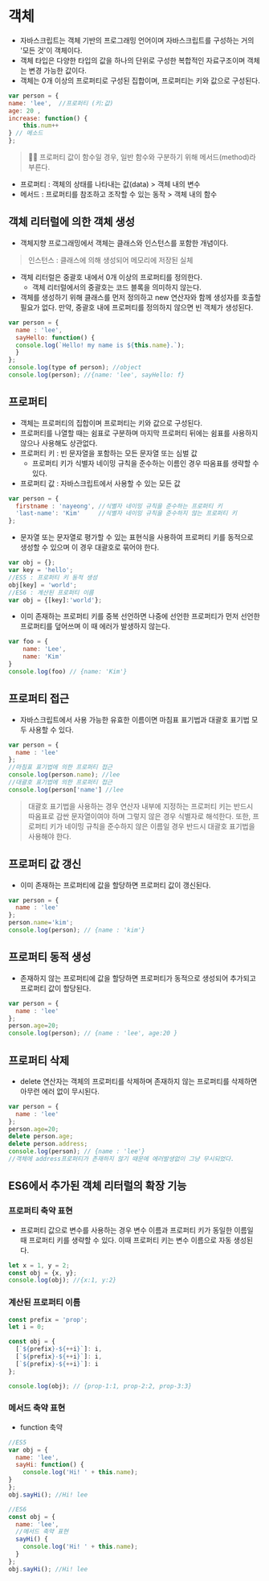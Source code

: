 # 객체
- 자바스크립트는 객체 기반의 프로그래밍 언어이며 자바스크립트를 구성하는 거의 '모든 것'이 객체이다.
- 객체 타입은 다양한 타입의 값을 하나의 단위로 구성한 복합적인 자료구조이며 객체는 변경 가능한 값이다.
- 객체는 0개 이상의 프로퍼티로 구성된 집합이며, 프로퍼티는 키와 값으로 구성된다.
```js
var person = {
name: 'lee',  //프로퍼티 (키:값)
age: 20 ,     
increase: function() {
    this.num++
} // 메소드
};
```
> ☝🏻 프로퍼티 값이 함수일 경우, 일반 함수와 구분하기 위해 메서드(method)라 부른다.
- 프로퍼티 : 객체의 상태를 나타내는 값(data) > 객체 내의 변수
- 메서드 : 프로퍼티를 참조하고 조작할 수 있는 동작 > 객체 내의 함수

## 객체 리터럴에 의한 객체 생성
- 객체지향 프로그래밍에서 객체는 클래스와 인스턴스를 포함한 개념이다.
> 인스턴스 : 클래스에 의해 생성되어 메모리에 저장된 실체

- 객체 리터럴은 중괄호 내에서 0개 이상의 프로퍼티를 정의한다.
  - 객체 리터럴에서의 중괄호는 코드 블록을 의미하지 않는다.
- 객체를 생성하기 위해 클래스를 먼저 정의하고 new 연산자와 함께 생성자를 호출할 필요가 없다.
만약, 중괄호 내에 프로퍼티를 정의하지 않으면 빈 객체가 생성된다.
```js
var person = {
  name : 'lee',
  sayHello: function() {
  console.log(`Hello! my name is ${this.name}.`);
  }
};
console.log(type of person); //object
console.log(person); //{name: 'lee', sayHello: f}
```

## 프로퍼티
- 객체는 프로퍼티의 집합이며 프로퍼티는 키와 값으로 구성된다.
- 프로퍼티를 나열할 때는 쉼표로 구분하며 마지막 프로퍼티 뒤에는 쉼표를 사용하지 않으나 사용해도 상관없다.
- 프로퍼티 키 : 빈 문자열을 포함하는 모든 문자열 또는 심벌 값
  - 프로퍼티 키가 식별자 네이밍 규칙을 준수하는 이름인 경우 따옴표를 생략할 수 있다.
- 프로퍼티 값 : 자바스크립트에서 사용할 수 있는 모든 값
```js
var person = {
  firstname : 'nayeong', //식별자 네이밍 규칙을 준수하는 프로퍼티 키
  'last-name': 'Kim'     //식별자 네이밍 규칙을 준수하지 않는 프로퍼티 키
};
```

- 문자열 또는 문자열로 평가할 수 있는 표현식을 사용하여 프로퍼티 키를 동적으로 생성할 수 있으며 이 경우 대괄호로 묶어야 한다.
```js
var obj = {};
var key = 'hello';
//ES5 : 프로퍼티 키 동적 생성
obj[key] = 'world';
//ES6 : 계산된 프로퍼티 이름
var obj = {[key]:'world'};
```
- 이미 존재하는 프로퍼티 키를 중복 선언하면 나중에 선언한 프로퍼티가 먼저 선언한 프로퍼티를 덮어쓰며 이 때 에러가 발생하지 않는다.
```js
var foo = {
    name: 'Lee',
    name: 'Kim'
}
console.log(foo) // {name: 'Kim'}
```
## 프로퍼티 접근
- 자바스크립트에서 사용 가능한 유효한 이름이면 마침표 표기법과 대괄호 표기법 모두 사용할 수 있다.
```js
var person = {
  name : 'lee'
};
//마침표 표기법에 의한 프로퍼티 접근
console.log(person.name); //lee
//대괄호 표기법에 의한 프로퍼티 접근
console.log(person['name'] //lee
```
> 대괄호 표기법을 사용하는 경우 연산자 내부에 지정하는 프로퍼티 키는 반드시 따옴표로 감싼 문자열이여야 하며 그렇지 않은 경우 식별자로 해석한다.
또한, 프로퍼티 키가 네이밍 규칙을 준수하지 않은 이름일 경우 반드시 대괄호 표기법을 사용해야 한다.

## 프로퍼티 값 갱신
- 이미 존재하는 프로퍼티에 값을 할당하면 프로퍼티 값이 갱신된다.
```js
var person = {
  name : 'lee'
};
person.name='kim';
console.log(person); // {name : 'kim'}
```
## 프로퍼티 동적 생성
- 존재하지 않는 프로퍼티에 값을 할당하면 프로퍼티가 동적으로 생성되어 추가되고 프로퍼티 값이 할당된다.
```js
var person = {
  name : 'lee'
};
person.age=20;
console.log(person); // {name : 'lee', age:20 }
```
## 프로퍼티 삭제
- delete 연산자는 객체의 프로퍼티를 삭제하며 존재하지 않는 프로퍼티를 삭제하면 아무런 에러 없이 무시된다.
```js
var person = {
  name : 'lee'
};
person.age=20;
delete person.age;
delete person.address;
console.log(person); // {name : 'lee'}
//객체에 address프로퍼티가 존재하지 않기 때문에 에러발생없이 그냥 무시되었다.
```

## ES6에서 추가된 객체 리터럴의 확장 기능
### 프로퍼티 축약 표현
- 프로퍼티 값으로 변수를 사용하는 경우 변수 이름과 프로퍼티 키가 동일한 이름일 때 프로퍼티 키를 생략할 수 있다.
이때 프로퍼티 키는 변수 이름으로 자동 생성된다.
```js
let x = 1, y = 2;
const obj = {x, y};
console.log(obj); //{x:1, y:2}
```
### 계산된 프로퍼티 이름
```js
const prefix = 'prop';
let i = 0;

const obj = {
  [`${prefix}-${++i}`]: i,
  [`${prefix}-${++i}`]: i,
  [`${prefix}-${++i}`]: i
};

console.log(obj); // {prop-1:1, prop-2:2, prop-3:3}
```
### 메서드 축약 표현
- function 축약
```js
//ES5
var obj = {
  name: 'lee',
  sayHi: function() {
    console.log('Hi! ' + this.name);
}
};
obj.sayHi(); //Hi! lee

//ES6
const obj = {
  name: 'lee',
  //메서드 축약 표현
  sayHi() {
    console.log('Hi! ' + this.name);
  }
};
obj.sayHi(); //Hi! lee
```
